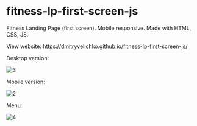 # fitness-lp-first-screen-js
Fitness Landing Page (first screen). Mobile responsive. Made with HTML, CSS, JS. 

View website: https://dmitryvelichko.github.io/fitness-lp-first-screen-js/

Desktop version:

![3](https://user-images.githubusercontent.com/42185328/116861801-66403100-ac0c-11eb-843e-fe4eff319e19.png)

Mobile version:

![2](https://user-images.githubusercontent.com/42185328/116861815-6b9d7b80-ac0c-11eb-9de6-1291fa4b65f4.png)

Menu:

![4](https://user-images.githubusercontent.com/42185328/116861824-6f310280-ac0c-11eb-8778-9308c498d951.png)



